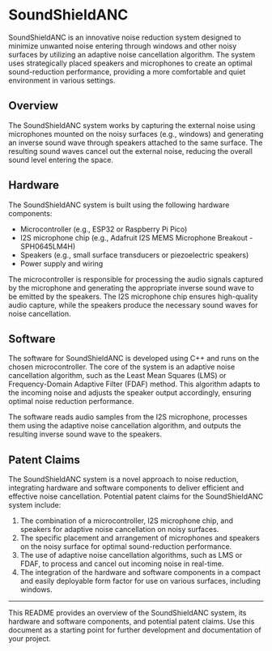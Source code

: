 # SoundShieldANC

SoundShieldANC is an innovative noise reduction system designed to minimize unwanted noise entering through windows and other noisy surfaces by utilizing an adaptive noise cancellation algorithm. The system uses strategically placed speakers and microphones to create an optimal sound-reduction performance, providing a more comfortable and quiet environment in various settings.

## Overview

The SoundShieldANC system works by capturing the external noise using microphones mounted on the noisy surfaces (e.g., windows) and generating an inverse sound wave through speakers attached to the same surface. The resulting sound waves cancel out the external noise, reducing the overall sound level entering the space.

## Hardware

The SoundShieldANC system is built using the following hardware components:

- Microcontroller (e.g., ESP32 or Raspberry Pi Pico)
- I2S microphone chip (e.g., Adafruit I2S MEMS Microphone Breakout - SPH0645LM4H)
- Speakers (e.g., small surface transducers or piezoelectric speakers)
- Power supply and wiring

The microcontroller is responsible for processing the audio signals captured by the microphone and generating the appropriate inverse sound wave to be emitted by the speakers. The I2S microphone chip ensures high-quality audio capture, while the speakers produce the necessary sound waves for noise cancellation.

## Software

The software for SoundShieldANC is developed using C++ and runs on the chosen microcontroller. The core of the system is an adaptive noise cancellation algorithm, such as the Least Mean Squares (LMS) or Frequency-Domain Adaptive Filter (FDAF) method. This algorithm adapts to the incoming noise and adjusts the speaker output accordingly, ensuring optimal noise reduction performance.

The software reads audio samples from the I2S microphone, processes them using the adaptive noise cancellation algorithm, and outputs the resulting inverse sound wave to the speakers.

## Patent Claims

The SoundShieldANC system is a novel approach to noise reduction, integrating hardware and software components to deliver efficient and effective noise cancellation. Potential patent claims for the SoundShieldANC system include:

1. The combination of a microcontroller, I2S microphone chip, and speakers for adaptive noise cancellation on noisy surfaces.
2. The specific placement and arrangement of microphones and speakers on the noisy surface for optimal sound-reduction performance.
3. The use of adaptive noise cancellation algorithms, such as LMS or FDAF, to process and cancel out incoming noise in real-time.
4. The integration of the hardware and software components in a compact and easily deployable form factor for use on various surfaces, including windows.

---

This README provides an overview of the SoundShieldANC system, its hardware and software components, and potential patent claims. Use this document as a starting point for further development and documentation of your project.
